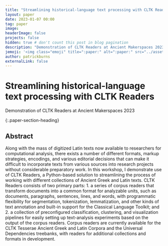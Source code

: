 ```yaml
---
title: "Streamlining historical-language text processing with CLTK Readers"
layout: paper
date: 2023-01-07 00:00
tag: paper
image:
headerImage: false
projects: false
hidden: true # don't count this post in blog pagination
description: "Demonstration of CLTK Readers at Ancient Makerspaces 2023"
jemoji: '<img class="emoji" title=":paper:" alt=":paper:" src="../assets/images/paper-icon.png" height="20" width="20" align="absmiddle">'
author: patrickburns
externalLink: false
---
```


# Streamlining historical-language text processing with CLTK Readers
Demonstration of CLTK Readers at Ancient Makerspaces 2023

{:.paper-section-heading}
## Abstract

Along with the mass of digitized Latin texts now available to researchers for computational analysis, there exists a number of different formats, markup strategies, encodings, and various editorial decisions that can make it difficult to incorporate texts from various sources into research projects without considerable preparatory work. In this workshop, I demonstrate use of CLTK Readers, a Python-based solution to streamlining the process of working with different collections of Ancient Greek and Latin texts. CLTK Readers consists of two primary parts: 1. a series of corpus readers that transform documents into a common format for analyzable units, such as documents, paragraphs, sentences, lines, and words, with programmatic flexibility for segmentation, tokenization, lemmatization, and other kinds of text annotation and built-in support for the Classical Language Toolkit; and 2. a collection of preconfigured classification, clustering, and visualization pipelines for easily setting up text-analysis experiments based on the output of the corpus readers. Corpus readers are currently available for the CLTK Tesserae Ancient Greek and Latin Corpora and the Universal Dependencies treebanks, with readers for additional collections and formats in development.
